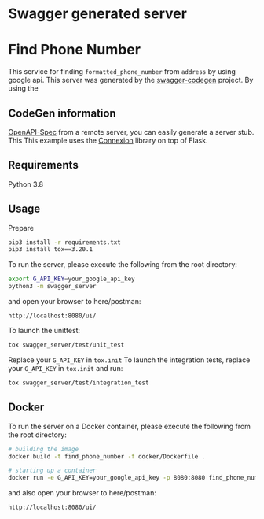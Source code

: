 # Swagger generated server

# Find Phone Number
This service for finding `formatted_phone_number` from `address` by using google api.
This server was generated by the [swagger-codegen](https://github.com/swagger-api/swagger-codegen) project. By using the
## CodeGen information
[OpenAPI-Spec](https://github.com/swagger-api/swagger-core/wiki) from a remote server, you can easily generate a server stub.  This
This example uses the [Connexion](https://github.com/zalando/connexion) library on top of Flask.

## Requirements
Python 3.8

## Usage

Prepare
```bash
pip3 install -r requirements.txt
pip3 install tox==3.20.1
```

To run the server, please execute the following from the root directory:
```bash
export G_API_KEY=your_google_api_key
python3 -m swagger_server
```

and open your browser to here/postman:
```
http://localhost:8080/ui/
```

To launch the unittest:
```bash
tox swagger_server/test/unit_test
```

Replace your `G_API_KEY` in `tox.init`
To launch the integration tests, replace your `G_API_KEY` in `tox.init` and run:
```bash
tox swagger_server/test/integration_test 
```

## Docker

To run the server on a Docker container, please execute the following from the root directory:

```bash
# building the image
docker build -t find_phone_number -f docker/Dockerfile .

# starting up a container
docker run -e G_API_KEY=your_google_api_key -p 8080:8080 find_phone_number
```

and also open your browser to here/postman:
```
http://localhost:8080/ui/
```
